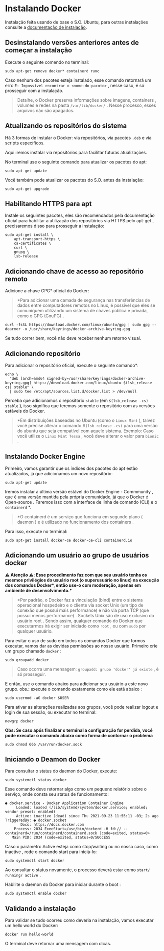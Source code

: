 # Instalando Docker
Instalação feita usando de base o S.O. Ubuntu, para outras instalações consulte a [documentação de instalação](https://docs.docker.com/engine/install/).


## Desinstalando versões anteriores antes de começar a instalação

Execute o seguinte comendo no terminal:
```
sudo apt-get remove docker* containerd runc
```
Caso nenhum dos pacotes esteja instalado, esse comando retornará um erro ```E: Impossível encontrar o <nome-do-pacote>``` , nesse caso, é só prosseguir com a instalação.

>Detalhe, o Docker preserva informações sobre imagens, containers , volumes e redes na pasta ```/var/lib/docker/``` . Nesse processo, esses arquivos não são apagados.

## Atualizando os repositórios do sistema

Há 3 formas de instalar o Docker: via repositórios, via pacotes ```.deb``` e via scripts específicos.

Aqui iremos instalar via repositórios para facilitar futuras atualizações.

No terminal use o seguinte comando para atualizar os pacotes do apt:

```
sudo apt-get update
```

Você também pode atualizar os pacotes do S.O. antes da instalação:

```
sudo apt-get upgrade
```

## Habilitando HTTPS para apt

Instale os seguintes pacotes, eles são recomendados pela documentação oficial para habilitar a utilização dos repositórios via HTTPS pelo apt-get , precisaremos disso para prosseguir a instalação:

```
sudo apt-get install \
    apt-transport-https \
    ca-certificates \
    curl \
    gnupg \
    lsb-release
```

## Adicionando chave de acesso ao repositório remoto

Adicione a chave GPG* oficial do Docker:

> *Para adicionar uma camada de segurança nas transferências de dados entre computadores remotos no Linux, é possível que eles se comuniquem utilizando um sistema de chaves pública e privada, como o GPG (GnuPG) .

```
curl -fsSL https://download.docker.com/linux/ubuntu/gpg | sudo gpg --dearmor -o /usr/share/keyrings/docker-archive-keyring.gpg
```

Se tudo correr bem, você não deve receber nenhum retorno visual.

## Adicionando repositório

Para adicionar o repositório oficial, execute o seguinte comando*:

```
echo \
  "deb [arch=amd64 signed-by=/usr/share/keyrings/docker-archive-keyring.gpg] https://download.docker.com/linux/ubuntu $(lsb_release -cs) stable" \
  | sudo tee /etc/apt/sources.list.d/docker.list > /dev/null
```

Perceba que adicionamos o repositório ```stable``` (em ```$(lsb_release -cs) stable``` ), isso significa que teremos somente o repositório com as versões estáveis do Docker.

> *Em distribuições baseadas no Ubuntu (como o ```Linux Mint``` ), talvez você precise alterar o comando $```(lsb_release -cs)``` para uma versão do ubuntu que seja compatível com aquele sistema. Exemplo: Caso você utilize o ```Linux Mint Tessa``` , você deve alterar o valor para ```bionic``` .

## Instalando Docker Engine

Primeiro, vamos garantir que os índices dos pacotes do apt estão atualizados, já que adicionamos um novo repositório:

```
sudo apt-get update
```

Iremos instalar a última versão estável do Docker Engine - Commmunity , que é uma versão mantida pela própria comunidade, já que o Docker é Open-source . Faremos isso com a interface de linha de comando (CLI) e o ```containerd``` *.

> *O containerd é um serviço que funciona em segundo plano ( daemon ) e é utilizado no funcionamento dos containers .

Para isso, execute no terminal:
```
sudo apt-get install docker-ce docker-ce-cli containerd.io
```

## Adicionando um usuário ao grupo de usuários docker

__⚠️ Atenção ⚠️: Esse procedimento faz com que seu usuário tenha os mesmos privilégios do usuário root (o superusuário no linux) na execução dos comandos Docker*, então use-o com moderação, apenas em ambiente de desenvolvimento.*__

> *Por padrão, o Docker faz a vinculação (bind) entre o sistema operacional hospedeiro e o cliente via socket Unix (um tipo de conexão que possui mais performance) e não via porta TCP (que possui menos performance) .
>Sockets Unix são de uso exclusivo do usuário root . Sendo assim, qualquer comando do Docker que executarmos irá exigir ser iniciado como ```root``` , ou com ```sudo``` por qualquer usuário.

Para evitar o uso de sudo em todos os comandos Docker que formos executar, vamos dar as devidas permissões ao nosso usuário. Primeiro crie um grupo chamado ```docker``` :

```
sudo groupadd docker
```
>Caso ocorra uma mensagem: ```groupadd: grupo 'docker' já existe``` , é só prosseguir.

E então, use o comando abaixo para adicionar seu usuário a este novo grupo. obs.: execute o comando exatamente como ele está abaixo :

```
sudo usermod -aG docker $USER
```

Para ativar as alterações realizadas aos grupos, você pode realizar logout e login de sua sessão, ou executar no terminal:

```
newgrp docker
```

__Obs: Se caso após finalizar o terminal a configuração for perdida, você pode executar o comando abaixo como forma de contornar o problema__

```
sudo chmod 666 /var/run/docker.sock
```

## Iniciando o Deamon do Docker

Para consultar o status do daemon do Docker, execute:

```
sudo systemctl status docker
```

Esse comando deve retornar algo como um pequeno relatório sobre o serviço, onde consta seu status de funcionamento:

```
● docker.service - Docker Application Container Engine
     Loaded: loaded (/lib/systemd/system/docker.service; enabled; vendor preset: enabled)
     Active: inactive (dead) since Thu 2021-09-23 11:55:11 -03; 2s ago
TriggeredBy: ● docker.socket
       Docs: https://docs.docker.com
    Process: 2034 ExecStart=/usr/bin/dockerd -H fd:// --containerd=/run/containerd/containerd.sock (code=exited, status=0>
   Main PID: 2034 (code=exited, status=0/SUCCESS
```

Caso o parâmetro Active esteja como stop/waiting ou no nosso caso, como inactive , rode o comando start para iniciá-lo:

```
sudo systemctl start docker
```
Ao consultar o status novamente, o processo deverá estar como ```start/ running/ active ```.

Habilite o daemon do Docker para iniciar durante o boot :

```
sudo systemctl enable docker
```

## Validando a instalação

Para validar se tudo ocorreu como deveria na instalação, vamos executar um hello world do Docker:

```
docker run hello-world
```

O terminal deve retornar uma mensagem com dicas.

